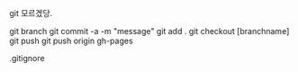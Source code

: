 git 모르겠당.


git branch
git commit -a -m "message"
git add .
git checkout [branchname]
git push
git push origin gh-pages


.gitignore

